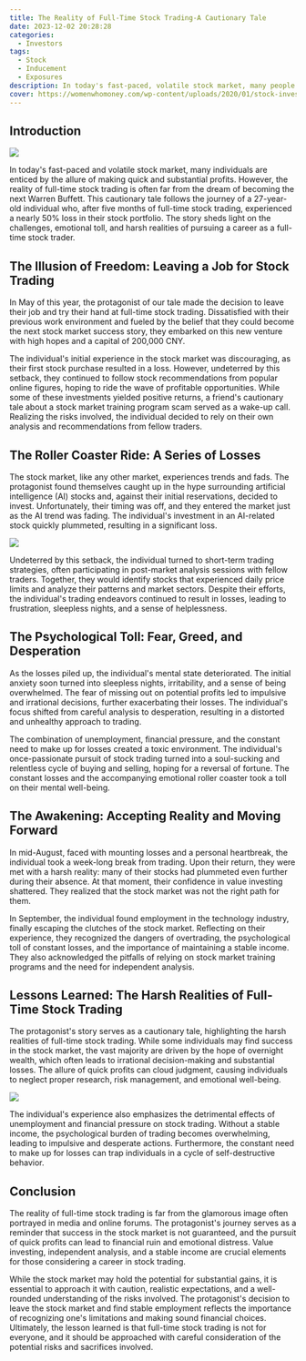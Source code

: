 ```yaml
---
title: The Reality of Full-Time Stock Trading-A Cautionary Tale
date: 2023-12-02 20:28:28
categories:
  - Investors
tags: 
  - Stock
  - Inducement
  - Exposures
description: In today's fast-paced, volatile stock market, many people are drawn to the lure of making a quick and lucrative profit. This story reveals the challenges, emotional toll and harsh reality of full-time stock trading.
cover: https://womenwhomoney.com/wp-content/uploads/2020/01/stock-investing-1.jpg
---
```


## Introduction

![](https://cdn.jsdelivr.net/gh/PirlosM/image@main/20231030153347.png)

In today's fast-paced and volatile stock market, many individuals are enticed by the allure of making quick and substantial profits. However, the reality of full-time stock trading is often far from the dream of becoming the next Warren Buffett. This cautionary tale follows the journey of a 27-year-old individual who, after five months of full-time stock trading, experienced a nearly 50% loss in their stock portfolio. The story sheds light on the challenges, emotional toll, and harsh realities of pursuing a career as a full-time stock trader.


## The Illusion of Freedom: Leaving a Job for Stock Trading

In May of this year, the protagonist of our tale made the decision to leave their job and try their hand at full-time stock trading. Dissatisfied with their previous work environment and fueled by the belief that they could become the next stock market success story, they embarked on this new venture with high hopes and a capital of 200,000 CNY.



The individual's initial experience in the stock market was discouraging, as their first stock purchase resulted in a loss. However, undeterred by this setback, they continued to follow stock recommendations from popular online figures, hoping to ride the wave of profitable opportunities. While some of these investments yielded positive returns, a friend's cautionary tale about a stock market training program scam served as a wake-up call. Realizing the risks involved, the individual decided to rely on their own analysis and recommendations from fellow traders.


## The Roller Coaster Ride: A Series of Losses

The stock market, like any other market, experiences trends and fads. The protagonist found themselves caught up in the hype surrounding artificial intelligence (AI) stocks and, against their initial reservations, decided to invest. Unfortunately, their timing was off, and they entered the market just as the AI trend was fading. The individual's investment in an AI-related stock quickly plummeted, resulting in a significant loss.

![](https://cdn.jsdelivr.net/gh/PirlosM/image@main/20231030153554.png)

Undeterred by this setback, the individual turned to short-term trading strategies, often participating in post-market analysis sessions with fellow traders. Together, they would identify stocks that experienced daily price limits and analyze their patterns and market sectors. Despite their efforts, the individual's trading endeavors continued to result in losses, leading to frustration, sleepless nights, and a sense of helplessness.


## The Psychological Toll: Fear, Greed, and Desperation

As the losses piled up, the individual's mental state deteriorated. The initial anxiety soon turned into sleepless nights, irritability, and a sense of being overwhelmed. The fear of missing out on potential profits led to impulsive and irrational decisions, further exacerbating their losses. The individual's focus shifted from careful analysis to desperation, resulting in a distorted and unhealthy approach to trading.


The combination of unemployment, financial pressure, and the constant need to make up for losses created a toxic environment. The individual's once-passionate pursuit of stock trading turned into a soul-sucking and relentless cycle of buying and selling, hoping for a reversal of fortune. The constant losses and the accompanying emotional roller coaster took a toll on their mental well-being.


## The Awakening: Accepting Reality and Moving Forward

In mid-August, faced with mounting losses and a personal heartbreak, the individual took a week-long break from trading. Upon their return, they were met with a harsh reality: many of their stocks had plummeted even further during their absence. At that moment, their confidence in value investing shattered. They realized that the stock market was not the right path for them.

In September, the individual found employment in the technology industry, finally escaping the clutches of the stock market. Reflecting on their experience, they recognized the dangers of overtrading, the psychological toll of constant losses, and the importance of maintaining a stable income. They also acknowledged the pitfalls of relying on stock market training programs and the need for independent analysis.


## Lessons Learned: The Harsh Realities of Full-Time Stock Trading

The protagonist's story serves as a cautionary tale, highlighting the harsh realities of full-time stock trading. While some individuals may find success in the stock market, the vast majority are driven by the hope of overnight wealth, which often leads to irrational decision-making and substantial losses. The allure of quick profits can cloud judgment, causing individuals to neglect proper research, risk management, and emotional well-being.

![](https://cdn.jsdelivr.net/gh/PirlosM/image@main/20231030154727.png)

The individual's experience also emphasizes the detrimental effects of unemployment and financial pressure on stock trading. Without a stable income, the psychological burden of trading becomes overwhelming, leading to impulsive and desperate actions. Furthermore, the constant need to make up for losses can trap individuals in a cycle of self-destructive behavior.


## Conclusion

The reality of full-time stock trading is far from the glamorous image often portrayed in media and online forums. The protagonist's journey serves as a reminder that success in the stock market is not guaranteed, and the pursuit of quick profits can lead to financial ruin and emotional distress. Value investing, independent analysis, and a stable income are crucial elements for those considering a career in stock trading.


While the stock market may hold the potential for substantial gains, it is essential to approach it with caution, realistic expectations, and a well-rounded understanding of the risks involved. The protagonist's decision to leave the stock market and find stable employment reflects the importance of recognizing one's limitations and making sound financial choices. Ultimately, the lesson learned is that full-time stock trading is not for everyone, and it should be approached with careful consideration of the potential risks and sacrifices involved.